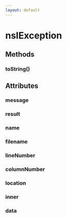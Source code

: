 ```yaml
---
layout: default
---
```


# nsIException #

## Methods ##

### toString() ###

## Attributes ##

### message ###

### result ###

### name ###

### filename ###

### lineNumber ###

### columnNumber ###

### location ###

### inner ###

### data ###
